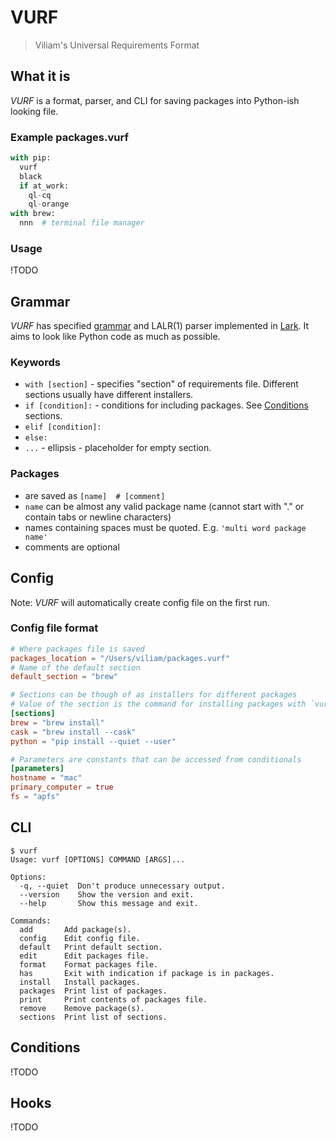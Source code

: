# VURF

> Viliam's Universal Requirements Format

## What it is
*VURF* is a format, parser, and CLI for saving packages into Python-ish looking file.

### Example packages.vurf
```python
with pip:
  vurf
  black
  if at_work:
    ql-cq
    ql-orange
with brew:
  nnn  # terminal file manager
```

### Usage
!TODO

## Grammar
*VURF* has specified [grammar](./vurf/grammar.lark) and LALR(1) parser implemented in [Lark](https://github.com/lark-parser/lark).
It aims to look like Python code as much as possible.

### Keywords
* `with [section]` - specifies "section" of requirements file. Different sections usually have different installers.
* `if [condition]:` - conditions for including packages. See [Conditions](##Conditions) sections.
* `elif [condition]:`
* `else:`
* `...` - ellipsis - placeholder for empty section.

### Packages
* are saved as `[name]  # [comment]`
* `name` can be almost any valid package name (cannot start with "." or contain tabs or newline characters)
* names containing spaces must be quoted. E.g. `'multi word package name'`
* comments are optional

## Config

Note: *VURF* will automatically create config file on the first run.

### Config file format
```toml
# Where packages file is saved
packages_location = "/Users/viliam/packages.vurf"
# Name of the default section
default_section = "brew"

# Sections can be though of as installers for different packages
# Value of the section is the command for installing packages with `vurf install`
[sections]
brew = "brew install"
cask = "brew install --cask"
python = "pip install --quiet --user"

# Parameters are constants that can be accessed from conditionals
[parameters]
hostname = "mac"
primary_computer = true
fs = "apfs"
```

## CLI
```
$ vurf
Usage: vurf [OPTIONS] COMMAND [ARGS]...

Options:
  -q, --quiet  Don't produce unnecessary output.
  --version    Show the version and exit.
  --help       Show this message and exit.

Commands:
  add       Add package(s).
  config    Edit config file.
  default   Print default section.
  edit      Edit packages file.
  format    Format packages file.
  has       Exit with indication if package is in packages.
  install   Install packages.
  packages  Print list of packages.
  print     Print contents of packages file.
  remove    Remove package(s).
  sections  Print list of sections.
```

## Conditions
!TODO

## Hooks
!TODO
